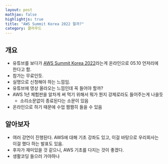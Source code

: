 ```yaml
---
layout: post
mathjax: false
highlightjs: true
title: "AWS Summit Korea 2022 뭘까?"
category: 클라우드
---
```


## 개요

- 유튜브를 보다가 [AWS Summit Korea 2022](https://summits-korea.virtual.awsevents.com/)라는게 온라인으로 05.10 언저리에 한다고 함.
- 참가는 무료인듯.
- 실명으로 신청해야 하는 느낌임.
- 유튜브에 영상 올라오는 느낌인데 꼭 들어야 할까?
- AWS 1년 체험판을 알차게 써 먹기 위해서 뭐가 뭔지 강제로라도 들어주는게 나을듯
    - 소리소문없이 종료된다는 소문이 있음
- 온라인으로 하기 때문에 수업 짬짬히 들을 수 있음

## 알아보자
- 여러 강연이 진행된다. AWS에 대해 기초 강좌도 있고, 이걸 바탕으로 우리회사는 이걸 했다 하는 발표도 있음.
- 후자가 재미있을 것 같으니, AWS 기초를 다지는 것이 좋겠다.
- 생활코딩 들으러 가야하나
